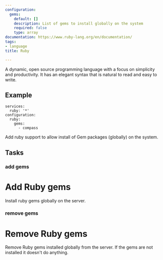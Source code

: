```yaml
---
configuration:
  gems:
    default: []
    description: List of gems to install globally on the system
    required: false
    type: array
documentation: https://www.ruby-lang.org/en/documentation/
tags:
- language
title: Ruby

---
```

A dynamic, open source programming language with a focus on simplicity and productivity. It has an elegant syntax that is natural to read and easy to write.

## Example

    services:
      ruby: '*'
    configuration:
      ruby:
        gems:
          - compass

Add ruby support to allow install of Gem packages (globally) on the system.
## Tasks
### add gems
# Add Ruby gems

Install ruby gems globally on the server.

### remove gems
# Remove Ruby gems

Remove Ruby gems installed globally from the server. If the gems are not installed it doesn't do anything.
